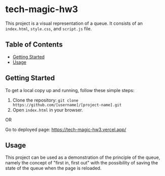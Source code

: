 # tech-magic-hw3

This project is a visual representation of a queue. It consists of an `index.html`, `style.css`, and `script.js` file.

## Table of Contents

- [Getting Started](#getting-started)
- [Usage](#usage)

## Getting Started

To get a local copy up and running, follow these simple steps:

1. Clone the repository: `git clone https://github.com/[username]/[project-name].git`
2. Open `index.html` in your browser.

OR

Go to deployed page: https://tech-magic-hw3.vercel.app/

## Usage

This project can be used as a demonstration of the principle of the queue, namely the concept of "first in, first out" with the possibility of saving the state of the queue when the page is reloaded. 
